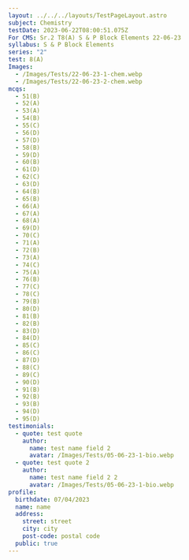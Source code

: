 ```yaml
---
layout: ../../../layouts/TestPageLayout.astro
subject: Chemistry
testDate: 2023-06-22T08:00:51.075Z
For CMS: Sr.2 T8(A) S & P Block Elements 22-06-23
syllabus: S & P Block Elements
series: "2"
test: 8(A)
Images:
  - /Images/Tests/22-06-23-1-chem.webp
  - /Images/Tests/22-06-23-2-chem.webp
mcqs:
  - 51(B)
  - 52(A)
  - 53(A)
  - 54(B)
  - 55(C)
  - 56(D)
  - 57(D)
  - 58(B)
  - 59(D)
  - 60(B)
  - 61(D)
  - 62(C)
  - 63(D)
  - 64(B)
  - 65(B)
  - 66(A)
  - 67(A)
  - 68(A)
  - 69(D)
  - 70(C)
  - 71(A)
  - 72(B)
  - 73(A)
  - 74(C)
  - 75(A)
  - 76(B)
  - 77(C)
  - 78(C)
  - 79(B)
  - 80(D)
  - 81(B)
  - 82(B)
  - 83(D)
  - 84(D)
  - 85(C)
  - 86(C)
  - 87(D)
  - 88(C)
  - 89(C)
  - 90(D)
  - 91(B)
  - 92(B)
  - 93(B)
  - 94(D)
  - 95(D)
testimonials:
  - quote: test quote
    author:
      name: test name field 2
      avatar: /Images/Tests/05-06-23-1-bio.webp
  - quote: test quote 2
    author:
      name: test name field 2 2
      avatar: /Images/Tests/05-06-23-1-bio.webp
profile:
  birthdate: 07/04/2023
  name: name
  address:
    street: street
    city: city
    post-code: postal code
  public: true
---
```

